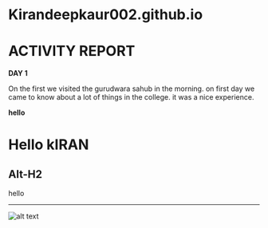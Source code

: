 # Kirandeepkaur002.github.io

# ACTIVITY REPORT 

**DAY 1** 

On the first we visited the gurudwara sahub in the morning. on first day we came to know about a lot of things in the college. it was a nice experience.

**hello**

Hello kIRAN
======
Alt-H2
------

hello
***

![alt text](https://github.com/user-attachments/assets/2e11bf36-2830-4ae4-8dcb-1487c237228c "image 1")



